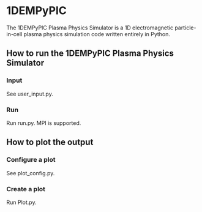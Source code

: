 # 1DEMPyPIC
The 1DEMPyPIC Plasma Physics Simulator is a 1D electromagnetic particle-in-cell plasma physics simulation code written entirely in Python.
## How to run the 1DEMPyPIC Plasma Physics Simulator
### Input
See user_input.py.
### Run
Run run.py. MPI is supported.
## How to plot the output
### Configure a plot
See plot_config.py. 
### Create a plot
Run Plot.py.
